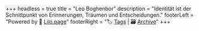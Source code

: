 +++
headless = true
title = "Leo Boghenbor"
description = "Identität ist der Schnittpunkt von Erinnerungen, Träumen und Entscheidungen."
footerLeft = "Powered by 💜 [Lilo.page](https://www.lilo.page)"
footerRight = "🏷️ [Tags](/tags/) | 🗃️ [Archive](/posts/)"
+++
